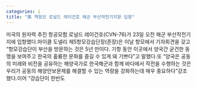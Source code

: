 ```yaml
---
categories: i
title: "美 핵항모 로널드 레이건호 해군 부산작전기지항 입항"
---
```

미국의 원자력 추진 항공모함 로널드 레이건호(CVN-76)가 23일 오전 해군 부산작전기지에 입항했다.마이클 도넬리 제5항모강습단장(준장)은 이날 항모에서 기자회견을 갖고 “항모강습단이 부산을 방문하는 것은 5년 만이다. 기항 동안 이곳에서 양국간 굳건한 동맹을 보여주고 한국의 훌륭한 문화를 즐길 수 있게 돼 기쁘다”고 말했다.또 “양국은 공동의 미래와 비전을 공유하는 해양국가로 한국해군과 함께 바다에서 작전을 수행하는 것은 우리가 공동의 해양안보문제를 해결할 수 있는 역량을 강화하는데 매우 중요하다”강조했다.이어 “강습단이 한반도